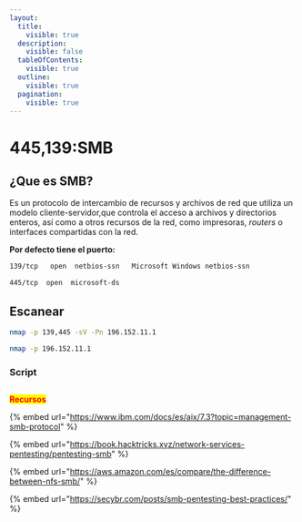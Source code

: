 ```yaml
---
layout:
  title:
    visible: true
  description:
    visible: false
  tableOfContents:
    visible: true
  outline:
    visible: true
  pagination:
    visible: true
---
```


# 445,139:SMB

## ¿Que es SMB?

Es un protocolo de intercambio de recursos y archivos de red que utiliza un modelo cliente-servidor,que controla el acceso a archivos y directorios enteros, así como a otros recursos de la red, como impresoras, _routers_ o interfaces compartidas con la red.

**Por defecto tiene el puerto:**

```bash
139/tcp   open  netbios-ssn   Microsoft Windows netbios-ssn
```

```bash
445/tcp  open  microsoft-ds
```

## Escanear

```bash
nmap -p 139,445 -sV -Pn 196.152.11.1
```

```bash
nmap -p 196.152.11.1
```

### Script



##



<mark style="color:red;">**Recursos**</mark>

{% embed url="https://www.ibm.com/docs/es/aix/7.3?topic=management-smb-protocol" %}

{% embed url="https://book.hacktricks.xyz/network-services-pentesting/pentesting-smb" %}

{% embed url="https://aws.amazon.com/es/compare/the-difference-between-nfs-smb/" %}

{% embed url="https://secybr.com/posts/smb-pentesting-best-practices/" %}
